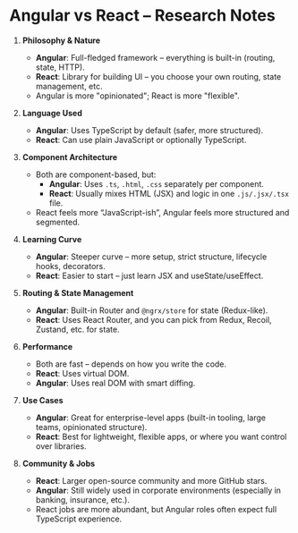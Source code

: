 # Angular vs React – Research Notes

1. **Philosophy & Nature**
   - **Angular**: Full-fledged framework – everything is built-in (routing, state, HTTP).
   - **React**: Library for building UI – you choose your own routing, state management, etc.
   - Angular is more "opinionated"; React is more "flexible".

2. **Language Used**
   - **Angular**: Uses TypeScript by default (safer, more structured).
   - **React**: Can use plain JavaScript or optionally TypeScript.

3. **Component Architecture**
   - Both are component-based, but:
     - **Angular**: Uses `.ts`, `.html`, `.css` separately per component.
     - **React**: Usually mixes HTML (JSX) and logic in one `.js/.jsx/.tsx` file.
   - React feels more “JavaScript-ish”, Angular feels more structured and segmented.

4. **Learning Curve**
   - **Angular**: Steeper curve – more setup, strict structure, lifecycle hooks, decorators.
   - **React**: Easier to start – just learn JSX and useState/useEffect.

5. **Routing & State Management**
   - **Angular**: Built-in Router and `@ngrx/store` for state (Redux-like).
   - **React**: Uses React Router, and you can pick from Redux, Recoil, Zustand, etc. for state.

6. **Performance**
   - Both are fast – depends on how you write the code.
   - **React**: Uses virtual DOM.
   - **Angular**: Uses real DOM with smart diffing.

7. **Use Cases**
   - **Angular**: Great for enterprise-level apps (built-in tooling, large teams, opinionated structure).
   - **React**: Best for lightweight, flexible apps, or where you want control over libraries.

8. **Community & Jobs**
   - **React**: Larger open-source community and more GitHub stars.
   - **Angular**: Still widely used in corporate environments (especially in banking, insurance, etc.).
   - React jobs are more abundant, but Angular roles often expect full TypeScript experience.
